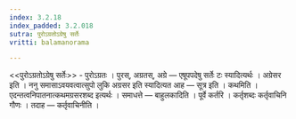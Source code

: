 ```yaml
---
index: 3.2.18
index_padded: 3.2.018
sutra: पुरोऽग्रतोऽग्रेषु सर्तेः
vritti: balamanorama

---
```

<<पुरोऽग्रतोऽग्रेषु सर्तेः>> - पुरोऽग्रतः । पुरस्, अग्रतस्, अग्रे —  एषूपपदेषु सर्तेः टः स्यादित्यर्थः । अग्रेसर इति । ननु समासाऽवयवत्वात्सुपो लुकि अग्रसर इति स्यादित्यत आह —  सूत्र इति । कथमिति । एदन्तत्वनिपातनात्कथमग्रसरशब्द इत्यर्थः । समाधत्ते —  बाहुलकादिति । पूर्वे कर्तरि । कर्तृशब्दः कर्तृवाचिनि गौणः । तदाह —  कर्तृवाचिनीति । 